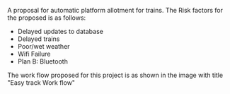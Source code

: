 A proposal for automatic platform allotment for trains.
The Risk factors for the proposed is as follows:
   * Delayed updates to database
   * Delayed trains 
   * Poor/wet weather
   * Wifi Failure
   * Plan B: Bluetooth

The work flow proposed for this project is as shown in the image with title "Easy track Work flow"
